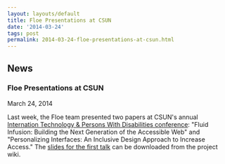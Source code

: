 ```yaml
---
layout: layouts/default
title: Floe Presentations at CSUN
date: '2014-03-24'
tags: post
permalink: 2014-03-24-floe-presentations-at-csun.html
---
```

<article class="floe-content floe-news-item">
                <h2> News </h2>
                <h3>Floe Presentations at CSUN</h3>
                <time class="floe-date" datetime="2014-03-24">March 24, 2014</time>
                <p>Last week, the Floe team presented two papers at CSUN's annual
                    <a href="http://www.csun.edu/cod/conference/2014/sessions/index.php/public/website_pages/view/1">Internation Technology &amp; Persons With Disabilities conference</a>: "Fluid Infusion: Building the Next Generation of the Accessible Web" and "Personalizing Interfaces: An Inclusive Design Approach to Increase Access."
                    The <a href="http://wiki.fluidproject.org/download/attachments/1707985/CSUN%202014%20Infusion%20Presentation.pdf?version=1&modificationDate=1395716250038&api=v2">slides for the first talk</a> can be downloaded from the project wiki.
                </p>
            </article>
